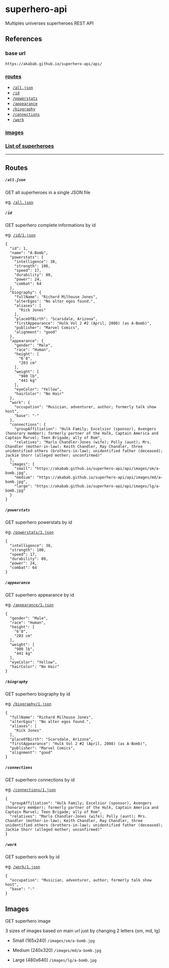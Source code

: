 # superhero-api

Multiples universes superheroes REST API

## References

### base url
`https://akabab.github.io/superhero-api/api/`

### [routes](#routes-1)
- [`/all.json`](#alljson)
- [`/id`](#id)
- [`/powerstats`](#powerstats)
- [`/appearance`](#appearance)
- [`/biography`](#biography)
- [`/connections`](#connections)
- [`/work`](#work)

### [images](#images-1)

### [List of superheroes](api)

----

## Routes

##### `/all.json`
GET all superheroes in a single JSON file

eg. [`/all.json`](https://akabab.github.io/superhero-api/api/all.json)

##### `/id`
GET superhero complete informations by id

eg. [`/id/1.json`](https://akabab.github.io/superhero-api/api/id/1.json)
```
{
  "id": 1,
  "name": "A-Bomb",
  "powerstats": {
    "intelligence": 38,
    "strength": 100,
    "speed": 17,
    "durability": 80,
    "power": 24,
    "combat": 64
  },
  "biography": {
    "fullName": "Richard Milhouse Jones",
    "alterEgos": "No alter egos found.",
    "aliases": [
      "Rick Jones"
    ],
    "placeOfBirth": "Scarsdale, Arizona",
    "firstAppearance": "Hulk Vol 2 #2 (April, 2008) (as A-Bomb)",
    "publisher": "Marvel Comics",
    "alignment": "good"
  },
  "appearance": {
    "gender": "Male",
    "race": "Human",
    "height": [
      "6'8",
      "203 cm"
    ],
    "weight": [
      "980 lb",
      "441 kg"
    ],
    "eyeColor": "Yellow",
    "hairColor": "No Hair"
  },
  "work": {
    "occupation": "Musician, adventurer, author; formerly talk show host",
    "base": "-"
  },
  "connections": {
    "groupAffiliation": "Hulk Family; Excelsior (sponsor), Avengers (honorary member); formerly partner of the Hulk, Captain America and Captain Marvel; Teen Brigade; ally of Rom",
    "relatives": "Marlo Chandler-Jones (wife); Polly (aunt); Mrs. Chandler (mother-in-law); Keith Chandler, Ray Chandler, three unidentified others (brothers-in-law); unidentified father (deceased); Jackie Shorr (alleged mother; unconfirmed)"
  },
  "images": {
    "small": "https://akabab.github.io/superhero-api/api/images/sm/a-bomb.jpg",
    "medium": "https://akabab.github.io/superhero-api/api/images/md/a-bomb.jpg",
    "large": "https://akabab.github.io/superhero-api/api/images/lg/a-bomb.jpg"
  }
}
```

##### `/powerstats`
GET superhero powerstats by id

eg. [`/powerstats/1.json`](https://akabab.github.io/superhero-api/api/powerstats/1.json)
```
{
  "intelligence": 38,
  "strength": 100,
  "speed": 17,
  "durability": 80,
  "power": 24,
  "combat": 64
}
```

##### `/appearance`
GET superhero appearance by id

eg. [`/appearance/1.json`](https://akabab.github.io/superhero-api/api/appearance/1.json)
```
{
  "gender": "Male",
  "race": "Human",
  "height": [
    "6'8",
    "203 cm"
  ],
  "weight": [
    "980 lb",
    "441 kg"
  ],
  "eyeColor": "Yellow",
  "hairColor": "No Hair"
}
```

##### `/biography`
GET superhero biography by id

eg. [`/biography/1.json`](https://akabab.github.io/superhero-api/api/biography/1.json)
```
{
  "fullName": "Richard Milhouse Jones",
  "alterEgos": "No alter egos found.",
  "aliases": [
    "Rick Jones"
  ],
  "placeOfBirth": "Scarsdale, Arizona",
  "firstAppearance": "Hulk Vol 2 #2 (April, 2008) (as A-Bomb)",
  "publisher": "Marvel Comics",
  "alignment": "good"
}
```

##### `/connections`
GET superhero connections by id

eg. [`/connections/1.json`](https://akabab.github.io/superhero-api/api/connections/1.json)
```
{
  "groupAffiliation": "Hulk Family; Excelsior (sponsor), Avengers (honorary member); formerly partner of the Hulk, Captain America and Captain Marvel; Teen Brigade; ally of Rom",
  "relatives": "Marlo Chandler-Jones (wife); Polly (aunt); Mrs. Chandler (mother-in-law); Keith Chandler, Ray Chandler, three unidentified others (brothers-in-law); unidentified father (deceased); Jackie Shorr (alleged mother; unconfirmed)"
}
```

##### `/work`
GET superhero work by id

eg. [`/work/1.json`](https://akabab.github.io/superhero-api/api/work/1.json)
```
{
  "occupation": "Musician, adventurer, author; formerly talk show host",
  "base": "-"
}
```


## Images
GET superhero image

3 sizes of images based on main url just by changing 2 letters {sm, md, lg}

- Small (165x240)
`/images/sm/a-bomb.jpg`

- Medium (240x320)
`/images/md/a-bomb.jpg`

- Large (480x640)
`/images/lg/a-bomb.jpg`
